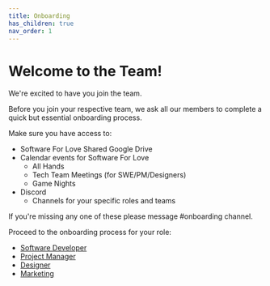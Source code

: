 ```yaml
---
title: Onboarding
has_children: true
nav_order: 1
---
```


# Welcome to the Team!

We're excited to have you join the team.

Before you join your respective team, we ask all our members to complete a quick but essential onboarding process.

Make sure you have access to:

-   Software For Love Shared Google Drive
-   Calendar events for Software For Love
    -   All Hands
    -   Tech Team Meetings (for SWE/PM/Designers)
    -   Game Nights
-   Discord
    -   Channels for your specific roles and teams

If you're missing any one of these please message #onboarding channel.

Proceed to the onboarding process for your role:

-   [Software Developer](https://software-for-love.github.io/documentation/onboarding/swe)
-   [Project Manager](https://software-for-love.github.io/documentation/onboarding/pm)
-   [Designer](https://software-for-love.github.io/documentation/onboarding/designer)
-   [Marketing](https://software-for-love.github.io/documentation/onboarding/marketing)
